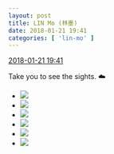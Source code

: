 ```yaml
---
layout: post
title: LIN Mo (林墨)
date: 2018-01-21 19:41
categories: [ 'lin-mo' ]
---
```


<div class="weibo-info">
  <a href="https://weibo.com/6108312042/FFq06kuqV">2018-01-21 19:41</a>
</div>

Take you to see the sights. :cloud:

<!-- more -->

<ul class="weibo-pic-list-2">
  <li class="weibo-pic">
    <a href="//wx1.sinaimg.cn/mw690/006FnQZYly1fnogqlzd4uj32c02c0u0x.jpg"><img src="//wx1.sinaimg.cn/thumb150/006FnQZYly1fnogqlzd4uj32c02c0u0x.jpg"/></a>
  </li>
  <li class="weibo-pic">
    <a href="//wx1.sinaimg.cn/mw690/006FnQZYly1fnogqmunlzj31ye1yekjl.jpg"><img src="//wx1.sinaimg.cn/thumb150/006FnQZYly1fnogqmunlzj31ye1yekjl.jpg"/></a>
  </li>
  <li class="weibo-pic">
    <a href="//wx2.sinaimg.cn/mw690/006FnQZYly1fnogqnnyx1j329z29ze81.jpg"><img src="//wx2.sinaimg.cn/thumb150/006FnQZYly1fnogqnnyx1j329z29ze81.jpg"/></a>
  </li>
  <li class="weibo-pic">
    <a href="//wx3.sinaimg.cn/mw690/006FnQZYly1fnogql4b7nj32c02c07wh.jpg"><img src="//wx3.sinaimg.cn/thumb150/006FnQZYly1fnogql4b7nj32c02c07wh.jpg"/></a>
  </li>
  <li class="weibo-pic">
    <a href="//wx1.sinaimg.cn/mw690/006FnQZYly1fnogqoz9w6j32c02c0b2b.jpg"><img src="//wx1.sinaimg.cn/thumb150/006FnQZYly1fnogqoz9w6j32c02c0b2b.jpg"/></a>
  </li>
  <li class="weibo-pic">
    <a href="//wx1.sinaimg.cn/mw690/006FnQZYly1fnogqq2pxyj324b24au0y.jpg"><img src="//wx1.sinaimg.cn/thumb150/006FnQZYly1fnogqq2pxyj324b24au0y.jpg"/></a>
  </li>
</ul>
